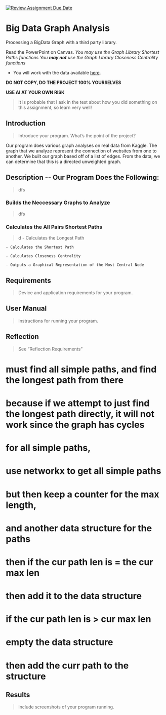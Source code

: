 [![Review Assignment Due Date](https://classroom.github.com/assets/deadline-readme-button-22041afd0340ce965d47ae6ef1cefeee28c7c493a6346c4f15d667ab976d596c.svg)](https://classroom.github.com/a/cVT3xsDh)
# Big Data Graph Analysis
Processing a BigData Graph with a third party library.

Read the PowerPoint on Canvas.
*You may use the Graph Library Shortest Paths functions*
*You **may not** use the Graph Library Closeness Centrality functions*
* You will work with the data available [here](https://www.kaggle.com/datasets/pappukrjha/google-web-graph/code).

**DO NOT COPY, DO THE PROJECT 100% YOURSELVES**

**USE AI AT YOUR OWN RISK**
> It is probable that I ask in the test about how you did something on this assignment, so learn very well!

## Introduction	
> Introduce your program. What’s the point of the project?

Our program does various graph analyses on real data from Kaggle.
The graph that we analyze represent the connection of websites from one to another. We built our graph based off of a list of edges. From the data, we can determine that this is a directed unweighted graph.

## Description -- Our Program Does the Following: 
> dfs
### Builds the Neccessary Graphs to Analyze
> dfs
### Calculates the All Pairs Shortest Paths
> d
    - Calculates the Longest Path
>
    - Calculates the Shortest Path
>
    - Calculates Closeness Centrality

    - Outputs a Graphical Representation of the Most Central Node
    
      
    
## Requirements	
> Device and application requirements for your program.
## User Manual
> Instructions for running your program.
## Reflection
> See “Reflection Requirements”

# must find all simple paths, and find the longest path from there
# because if we attempt to just find the longest path directly, it will not work since the graph has cycles

# for all simple paths,
# use networkx to get all simple paths
# but then keep a counter for the max length,
# and another data structure for the paths
# then if the cur path len is = the cur max len
# then add it to the data structure
# if the cur path len is > cur max len  
# empty the data structure
# then add the curr path to the structure
## Results
> Include screenshots of your program running.


